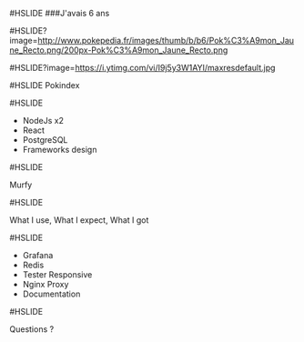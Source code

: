#HSLIDE
###J'avais 6 ans

#HSLIDE?image=http://www.pokepedia.fr/images/thumb/b/b6/Pok%C3%A9mon_Jaune_Recto.png/200px-Pok%C3%A9mon_Jaune_Recto.png

#HSLIDE?image=https://i.ytimg.com/vi/I9j5y3W1AYI/maxresdefault.jpg

#HSLIDE
Pokindex

#HSLIDE

- <span>NodeJs</span><span class="fragment"> x2</span>
- React <!-- .element: class="fragment" -->
- PostgreSQL     <!-- .element: class="fragment" -->
- Frameworks design <!-- .element: class="fragment" -->

#HSLIDE

Murfy

#HSLIDE

What I use, What I expect, What I got

#HSLIDE
- Grafana <!-- .element: class="fragment" -->
- Redis <!-- .element: class="fragment" -->
- Tester Responsive <!-- .element: class="fragment" -->
- Nginx Proxy <!-- .element: class="fragment" -->
- Documentation <!-- .element: class="fragment" -->


#HSLIDE

Questions ?